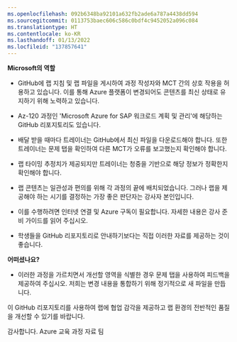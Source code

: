 ```yaml
---
ms.openlocfilehash: 092b6348ba92101a632fb2ade6a787a4438dd594
ms.sourcegitcommit: 0113753baec606c586c0bdf4c9452052a096c084
ms.translationtype: HT
ms.contentlocale: ko-KR
ms.lasthandoff: 01/13/2022
ms.locfileid: "137857641"
---
```

**Microsoft의 역할**

*   GitHub에 랩 지침 및 랩 파일을 게시하여 과정 작성자와 MCT 간의 상호 작용을 허용하고 있습니다. 이를 통해 Azure 플랫폼이 변경되어도 콘텐츠를 최신 상태로 유지하기 위해 노력하고 있습니다.

*   Az-120 과정인 'Microsoft Azure for SAP 워크로드 계획 및 관리'에 해당하는 GitHub 리포지토리도 있습니다.

*   배달 받을 때마다 트레이너는 GitHub에서 최신 파일을 다운로드해야 합니다. 또한 트레이너는 문제 탭을 확인하여 다른 MCT가 오류를 보고했는지 확인해야 합니다.  

*   랩 타이밍 추정치가 제공되지만 트레이너는 청중을 기반으로 해당 정보가 정확한지 확인해야 합니다.

*   랩 콘텐츠는 일관성과 편의를 위해 각 과정의 끝에 배치되었습니다. 그러나 랩을 제공해야 하는 시기를 결정하는 가장 좋은 판단자는 강사자 본인입니다.

*   이를 수행하려면 인터넷 연결 및 Azure 구독이 필요합니다. 자세한 내용은 강사 준비 가이드를 읽어 주십시오. 

*   학생들을 GitHub 리포지토리로 안내하기보다는 직접 이러한 자료를 제공하는 것이 좋습니다. 

**어떠셨나요?**

*   이러한 과정을 가르치면서 개선할 영역을 식별한 경우 문제 탭을 사용하여 피드백을 제공하여 주십시오. 저희는 변경 내용을 통합하기 위해 정기적으로 새 파일을 만듭니다. 

이 GitHub 리포지토리를 사용하여 랩에 협업 감각을 제공하고 랩 환경의 전반적인 품질을 개선할 수 있기를 바랍니다. 

감사합니다. Azure 교육 과정 자료 팀
